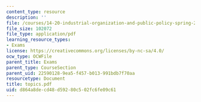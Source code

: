 ```yaml
---
content_type: resource
description: ''
file: /courses/14-20-industrial-organization-and-public-policy-spring-2003/d864a8decd48d59280c502fc6fe09c61_topics.pdf
file_size: 102072
file_type: application/pdf
learning_resource_types:
- Exams
license: https://creativecommons.org/licenses/by-nc-sa/4.0/
ocw_type: OCWFile
parent_title: Exams
parent_type: CourseSection
parent_uid: 22590128-9ea5-f457-b013-991bdb7f70aa
resourcetype: Document
title: topics.pdf
uid: d864a8de-cd48-d592-80c5-02fc6fe09c61
---
```

